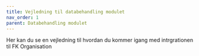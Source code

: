 ```yaml
---
title: Vejledning til databehandling modulet
nav_order: 1
parent: Databehandling modulet
---
```

 
Her kan du se en vejledning til hvordan du kommer igang med intrgrationen til FK Organisation
